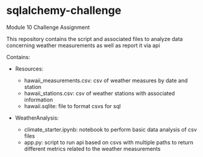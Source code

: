 # sqlalchemy-challenge
Module 10 Challenge Assignment

This repository contains the script and associated files to analyze data concerning weather measurements as well as report it via api

Contains:
  - Resources:
    - hawaii_measurements.csv: csv of weather measures by date and station
    - hawaii_stations.csv: csv of weather stations with associated information
    - hawaii.sqlite: file to format csvs for sql

  - WeatherAnalysis:
    - climate_starter.ipynb: notebook to perform basic data analysis of csv files
    - app.py: script to run api based on csvs with multiple paths to return different metrics related to the weather measurements

